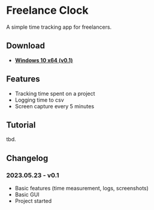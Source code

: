 # Freelance Clock

A simple time tracking app for freelancers.

## Download

- **[Windows 10 x64 (v0.1)](https://github.com/MCierniak/freelance_clock/blob/master/dist/Freelance%20Clock%20Win10%20x64.exe?raw=true "v0.1")**

## Features

- Tracking time spent on a project
- Logging time to csv
- Screen capture every 5 minutes

## Tutorial

tbd.

## Changelog

### 2023.05.23 - v0.1

- Basic features (time measurement, logs, screenshots)
- Basic GUI
- Project started